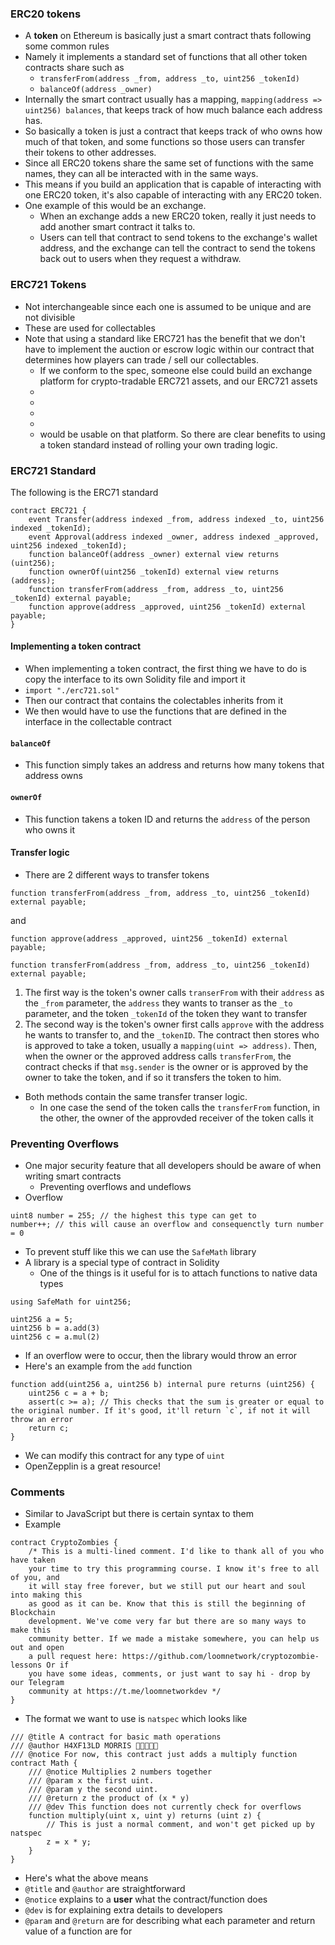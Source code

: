 ### ERC20 tokens
- A **token** on Ethereum is basically just a smart contract thats following some common rules
- Namely it implements a standard set of functions that all other token contracts share such as
	- `transferFrom(address _from, address _to, uint256 _tokenId)`
	- `balanceOf(address _owner)`
- Internally the smart contract usually has a mapping, `mapping(address => uint256) balances`, that keeps track of how much balance each address has.
- So basically a token is just a contract that keeps track of who owns how much of that token, and some functions so those users can transfer their tokens to other addresses.
- Since all ERC20 tokens share the same set of functions with the same names, they can all be interacted with in the same ways.
- This means if you build an application that is capable of interacting with one ERC20 token, it's also capable of interacting with any ERC20 token.
- One example of this would be an exchange. 
	- When an exchange adds a new ERC20 token, really it just needs to add another smart contract it talks to. 
	- Users can tell that contract to send tokens to the exchange's wallet address, and the exchange can tell the contract to send the tokens back out to users when they request a withdraw.

### ERC721 Tokens
- Not interchangeable since each one is assumed to be unique and are not divisible
- These are used for collectables
- Note that using a standard like ERC721 has the benefit that we don't have to implement the auction or escrow logic within our contract that determines how players can trade / sell our collectables. 
	- If we conform to the spec, someone else could build an exchange platform for crypto-tradable ERC721 assets, and our ERC721 assets
	- 
	- 
	- 
	- 
	- would be usable on that platform. So there are clear benefits to using a token standard instead of rolling your own trading logic.


### ERC721 Standard
The following is the ERC71 standard

```solidity
contract ERC721 { 
	event Transfer(address indexed _from, address indexed _to, uint256 indexed _tokenId); 
	event Approval(address indexed _owner, address indexed _approved, uint256 indexed _tokenId); 
	function balanceOf(address _owner) external view returns (uint256);
	function ownerOf(uint256 _tokenId) external view returns (address);
	function transferFrom(address _from, address _to, uint256 _tokenId) external payable;
	function approve(address _approved, uint256 _tokenId) external payable; 
}
```

#### Implementing a token contract
- When implementing a token contract, the first thing we have to do is copy the interface to its own Solidity file and import it
- `import "./erc721.sol"`
- Then our contract that contains the colectables inherits from it
- We then would have to use the functions that are defined in the interface in the collectable contract

#### `balanceOf`
- This function simply takes an address and returns how many tokens that address owns

#### `ownerOf`
- This function takens a token ID and returns the `address` of the person who owns it

#### Transfer logic
- There are 2 different ways to transfer tokens

```solidity
function transferFrom(address _from, address _to, uint256 _tokenId) external payable;
```

and

```solidity
function approve(address _approved, uint256 _tokenId) external payable;

function transferFrom(address _from, address _to, uint256 _tokenId) external payable;
```

1. The first way is the token's owner calls `transerFrom` with their `address` as the `_from` parameter, the `address` they wants to transer as the `_to` parameter, and the token `_tokenId` of the token they want to transfer
2. The second way is the token's owner first calls `approve` with the address he wants to transfer to, and the `_tokenID`. The contract then stores who is approved to take a token, usually a `mapping(uint => address)`. Then, when the owner or the approved address calls `transferFrom`, the contract checks if that `msg.sender` is the owner or is approved by the owner to take the token, and if so it transfers the token to him.

- Both methods contain the same transfer transer logic.
	- In one case the send of the token calls the `transferFrom` function, in the other, the owner of the approvded receiver of the token calls it

### Preventing Overflows
- One major security feature that all developers should be aware of when writing smart contracts
	- Preventing overflows and undeflows
- Overflow

```solidity
uint8 number = 255; // the highest this type can get to
number++; // this will cause an overflow and consequenctly turn number = 0
```

- To prevent stuff like this we can use the `SafeMath` library
- A library is a special type of contract in Solidity
	- One of the things is it useful for is to attach functions to native data types

```solidity
using SafeMath for uint256;

uint256 a = 5;
uint256 b = a.add(3)
uint256 c = a.mul(2)
```

- If an overflow were to occur, then the library would throw an error
- Here's an example from the `add` function

```solidity
function add(uint256 a, uint256 b) internal pure returns (uint256) {
	uint256 c = a + b; 
	assert(c >= a); // This checks that the sum is greater or equal to the original number. If it's good, it'll return `c`, if not it will throw an error
	return c; 
}
```

- We can modify this contract for any type of `uint`
- OpenZepplin is a great resource!


### Comments
- Similar to JavaScript but there is certain syntax to them
- Example
```solidity
contract CryptoZombies { 
	/* This is a multi-lined comment. I'd like to thank all of you who have taken
	your time to try this programming course. I know it's free to all of you, and
	it will stay free forever, but we still put our heart and soul into making this
	as good as it can be. Know that this is still the beginning of Blockchain
	development. We've come very far but there are so many ways to make this
	community better. If we made a mistake somewhere, you can help us out and open
	a pull request here: https://github.com/loomnetwork/cryptozombie-lessons Or if
	you have some ideas, comments, or just want to say hi - drop by our Telegram
	community at https://t.me/loomnetworkdev */ 
}
```

- The format we want to use is `natspec` which looks like
```solidity
/// @title A contract for basic math operations 
/// @author H4XF13LD MORRIS 💯💯😎💯💯 
/// @notice For now, this contract just adds a multiply function 
contract Math { 
	/// @notice Multiplies 2 numbers together 
	/// @param x the first uint. 
	/// @param y the second uint. 
	/// @return z the product of (x * y) 
	/// @dev This function does not currently check for overflows 
	function multiply(uint x, uint y) returns (uint z) { 
		// This is just a normal comment, and won't get picked up by natspec 
		z = x * y; 
	} 
}
```

- Here's what the above means
- `@title` and `@author` are straightforward
- `@notice` explains to a **user** what the contract/function does 
- `@dev` is for explaining extra details to developers
- `@param` and `@return` are for describing what each parameter and return value of a function are for